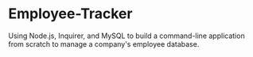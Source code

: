 # Employee-Tracker
Using Node.js, Inquirer, and MySQL to build a command-line application from scratch to manage a company's employee database.
